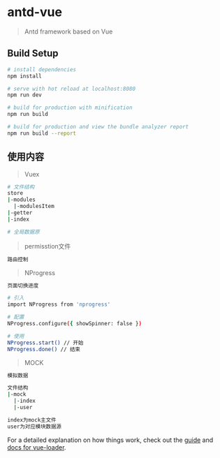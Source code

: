 # antd-vue

> Antd framework based on Vue

## Build Setup

``` bash
# install dependencies
npm install

# serve with hot reload at localhost:8080
npm run dev

# build for production with minification
npm run build

# build for production and view the bundle analyzer report
npm run build --report
```

## 使用内容
> Vuex
``` bash
# 文件结构
store
|-modules
  |-modulesItem
|-getter
|-index

# 全局数据原
```

> permisstion文件
``` bash
路由控制
```

> NProgress
``` bash
页面切换进度

# 引入
import NProgress from 'nprogress'

# 配置
NProgress.configure({ showSpinner: false })

# 使用
NProgress.start() // 开始
NProgress.done() // 结束
```

> MOCK
``` bash
模拟数据

文件结构
|-mock
  |-index
  |-user

index为mock主文件
user为对应模块数据源
```

For a detailed explanation on how things work, check out the [guide](http://vuejs-templates.github.io/webpack/) and [docs for vue-loader](http://vuejs.github.io/vue-loader).
